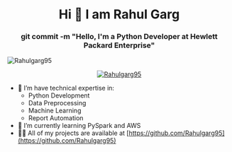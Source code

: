 <h1 align="center"> Hi 👋 I am Rahul Garg </h1>

<h3 align="center">git commit -m "Hello, I'm a Python Developer at Hewlett Packard Enterprise"</h3>

<p align="left"> <img src="https://komarev.com/ghpvc/?username=Rahulgarg95&label=Profile%20views&color=0e75b6&style=flat" alt="Rahulgarg95" /> </p>

<p align="center"> <a href="https://github.com/ryo-ma/github-profile-trophy"><img src="https://github-readme-stats.vercel.app/api?username=Rahulgarg95&show_icons=true&theme=radical" alt="Rahulgarg95" /></a> </p>

- 🔭 I’m have technical expertise in:
  * Python Development
  * Data Preprocessing
  * Machine Learning
  * Report Automation
- 🌱 I’m currently learning PySpark and AWS
- 👨‍💻 All of my projects are available at [https://github.com/Rahulgarg95](https://github.com/Rahulgarg95)
<!--
**Rahulgarg95/Rahulgarg95** is a ✨ _special_ ✨ repository because its `README.md` (this file) appears on your GitHub profile.

Here are some ideas to get you started:

- 🔭 I’m currently working on ...
- 🌱 I’m currently learning ...
- 👯 I’m looking to collaborate on ...
- 🤔 I’m looking for help with ...
- 💬 Ask me about ...
- 📫 How to reach me: ...
- 😄 Pronouns: ...
- ⚡ Fun fact: ...
-->
